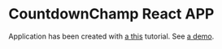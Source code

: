 # CountdownChamp React APP

Application has been created with [a this](https://www.udemy.com/react-js-and-redux-mastering-web-apps/learn/v4/content) tutorial. See [a demo](https://webwarriors.pl/michalwielgus).